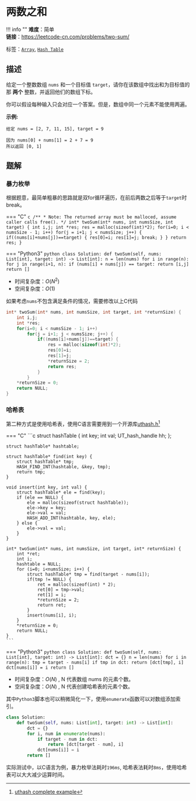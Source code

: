 # 两数之和

!!! info ""
    **难度**：简单  
    **链接**：<https://leetcode-cn.com/problems/two-sum/>

标签：[`Array`](https://leetcode-cn.com/tag/array), [`Hash Table`](https://leetcode-cn.com/tag/hash-table)

## 描述

给定一个整数数组 `nums` 和一个目标值 `target`，请你在该数组中找出和为目标值的那 **两个** 整数，并返回他们的数组下标。

你可以假设每种输入只会对应一个答案。但是，数组中同一个元素不能使用两遍。

**示例:**

```
给定 nums = [2, 7, 11, 15], target = 9

因为 nums[0] + nums[1] = 2 + 7 = 9
所以返回 [0, 1]
```

## 题解


### 暴力枚举

根据题意，最简单粗暴的思路就是双for循环遍历，在前后两数之后等于`target`时break。

=== "C"
    ```c
    /**
    * Note: The returned array must be malloced, assume caller calls free().
    */
    int* twoSum(int* nums, int numsSize, int target) {
        int i,j;
        int *res;
        res = malloc(sizeof(int)*2);
        for(i=0; i < numsSize - 1; i++)
            for(j = i+1; j < numsSize; j++) {
                if((nums[i]+nums[j])==target) {
                    res[0]=i;
                    res[1]=j;
                    break;
                }
            }
        return res;
    }
    ```

=== "Python3"
    ```python
    class Solution:
        def twoSum(self, nums: List[int], target: int) -> List[int]:
            n = len(nums)
            for i in range(n):
                for j in range(i+1, n):
                    if (nums[i] + nums[j]) == target:
                        return [i,j]
            return []
    ```

- 时间复杂度：$O(N^2)$
- 空间复杂度：$O(1)$


如果考虑`nums`不包含满足条件的情况，需要修改以上C代码

```c
int* twoSum(int* nums, int numsSize, int target, int *returnSize) {
    int i,j;
    int *res;
    for(i=0; i < numsSize - 1; i++)
        for(j = i+1; j < numsSize; j++) {
            if((nums[i]+nums[j])==target) {
                res = malloc(sizeof(int)*2);
                res[0]=i;
                res[1]=j;
                *returnSize = 2;
                return res;
            }
        }
    *returnSize = 0;
    return NULL;
}
```

### 哈希表

第二种方式是使用哈希表，使用C语言需要用到一个开源库[uthash.h](https://github.com/troydhanson/uthash)[^1]

=== "C"
    ```c
    struct hashTable {
        int key;
        int val;
        UT_hash_handle hh;
    };

    struct hashTable* hashtable;

    struct hashTable* find(int key) {
        struct hashTable* tmp;
        HASH_FIND_INT(hashtable, &key, tmp);
        return tmp;
    }

    void insert(int key, int val) {
        struct hashTable* ele = find(key);
        if (ele == NULL) {
            ele = malloc(sizeof(struct hashTable));
            ele->key = key;
            ele->val = val;
            HASH_ADD_INT(hashtable, key, ele);
        } else {
            ele->val = val;
        }
    }

    int* twoSum(int* nums, int numsSize, int target, int* returnSize) {
        int *ret;
        int i;
        hashtable = NULL;
        for (i=0; i<numsSize; i++) {
            struct hashTable* tmp = find(target - nums[i]);
            if(tmp != NULL) {
                ret = malloc(sizeof(int) * 2);
                ret[0] = tmp->val;
                ret[1] = i;
                *returnSize = 2;
                return ret;
            }
            insert(nums[i], i);
        }
        *returnSize = 0;
        return NULL;
    }
    ```

=== "Python3"
    ```python
    class Solution:
        def twoSum(self, nums: List[int], target: int) -> List[int]:
            dct = {}
            n = len(nums)
            for i in range(n):
                tmp = target - nums[i]
                if tmp in dct:
                    return [dct[tmp], i]
                dct[nums[i]] = i
            return []
    ```


- 时间复杂度：$O(N)$ , N 代表数组 nums 的元素个数。
- 空间复杂度：$O(N)$ , N 代表创建哈希表的元素个数。

其中`Python3`脚本也可以稍微简化一下，使用`enumerate`函数可以对数组添加索引。

```python
class Solution:
    def twoSum(self, nums: List[int], target: int) -> List[int]:
        dct = {}
        for i, num in enumerate(nums):
            if target - num in dct:
                return [dct[target - num], i]
            dct[nums[i]] = i
        return []
```

实际测试中，以C语言为例，暴力枚举法耗时`196ms`, 哈希表法耗时`8ms`，使用哈希表可以大大减少运算时间。

[^1]: [uthash complete example](https://troydhanson.github.io/uthash/userguide.html#_a_complete_example)
